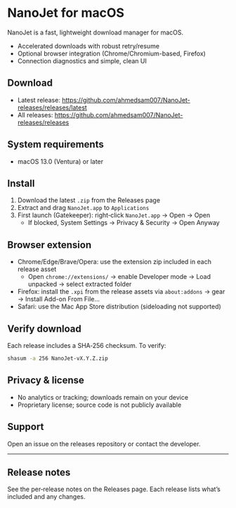 # NanoJet for macOS

NanoJet is a fast, lightweight download manager for macOS.

- Accelerated downloads with robust retry/resume
- Optional browser integration (Chrome/Chromium-based, Firefox)
- Connection diagnostics and simple, clean UI

## Download

- Latest release: https://github.com/ahmedsam007/NanoJet-releases/releases/latest
- All releases: https://github.com/ahmedsam007/NanoJet-releases/releases

## System requirements
- macOS 13.0 (Ventura) or later

## Install
1) Download the latest `.zip` from the Releases page
2) Extract and drag `NanoJet.app` to `Applications`
3) First launch (Gatekeeper): right‑click `NanoJet.app` → Open → Open
   - If blocked, System Settings → Privacy & Security → Open Anyway

## Browser extension
- Chrome/Edge/Brave/Opera: use the extension zip included in each release asset
  - Open `chrome://extensions/` → enable Developer mode → Load unpacked → select extracted folder
- Firefox: install the `.xpi` from the release assets via `about:addons` → gear → Install Add-on From File…
- Safari: use the Mac App Store distribution (sideloading not supported)

## Verify download
Each release includes a SHA‑256 checksum. To verify:

```bash
shasum -a 256 NanoJet-vX.Y.Z.zip
```

## Privacy & license
- No analytics or tracking; downloads remain on your device
- Proprietary license; source code is not publicly available

## Support
Open an issue on the releases repository or contact the developer.

---

## Release notes
See the per‑release notes on the Releases page. Each release lists what’s included and any changes.
